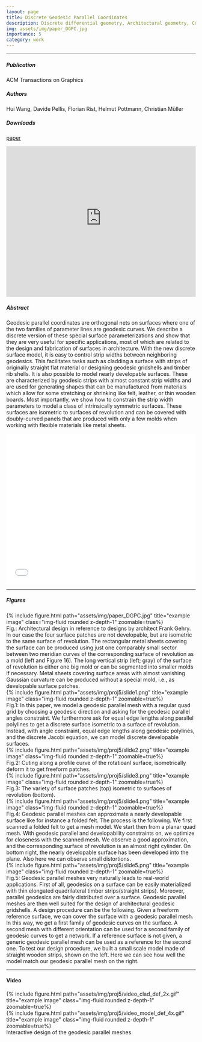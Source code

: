 ```yaml
---
layout: page
title: Discrete Geodesic Parallel Coordinates
description: Discrete differential geometry, Architectural geometry, Computational fabrication, Paneling, Geodesic, Geodesic strip, Isometry, Geodesic parallel coordinates
img: assets/img/paper_DGPC.jpg
importance: 5
category: work
---
```


------
##### **Publication**
ACM Transactions on Graphics

##### **Authors**
Hui Wang, Davide Pellis, Florian Rist, Helmut Pottmann, Christian Müller

##### **Downloads**
[paper](https://www.geometrie.tuwien.ac.at/geom/ig/publications/geodesic/geodesic.pdf)

<iframe src="https://www.geometrie.tuwien.ac.at/geom/ig/publications/geodesic/geodesic.pdf#toolbar=0" 
width="100%" height=400 frameborder="0" style="border: none;">
</iframe>

##### **Abstract**
Geodesic parallel coordinates are orthogonal nets on surfaces where one
of the two families of parameter lines are geodesic curves. We describe a
discrete version of these special surface parameterizations and show that
they are very useful for specific applications, most of which are related to
the design and fabrication of surfaces in architecture. With the new discrete surface model, it is easy to control strip widths between neighboring
geodesics. This facilitates tasks such as cladding a surface with strips of
originally straight flat material or designing geodesic gridshells and timber
rib shells. It is also possible to model nearly developable surfaces. These are
characterized by geodesic strips with almost constant strip widths and are
used for generating shapes that can be manufactured from materials which
allow for some stretching or shrinking like felt, leather, or thin wooden
boards. Most importantly, we show how to constrain the strip width parameters to model a class of intrinsically symmetric surfaces. These surfaces are
isometric to surfaces of revolution and can be covered with doubly-curved
panels that are produced with only a few molds when working with flexible
materials like metal sheets.


<iframe src="/assets/pdf/2019-[SA]-slides.pdf#toolbar=0" 
width="100%" height=400 frameborder="0" style="border: none;">
</iframe>

------

##### **Figures**
<div class="row">
    <div class="col-sm mt-3 mt-md-0">
        {% include figure.html path="assets/img/paper_DGPC.jpg" title="example image" class="img-fluid rounded z-depth-1" zoomable=true%}
    </div>
</div>
Fig.: Architectural design in reference to designs by architect Frank Gehry. In our case the four surface patches are not developable, but are isometric to the
same surface of revolution. The rectangular metal sheets covering the surface can be produced using just one comparably small sector between two meridian
curves of the corresponding surface of revolution as a mold (left and Figure 16). The long vertical strip (left; gray) of the surface of revolution is either one big
mold or can be segmented into smaller molds if necessary. Metal sheets covering surface areas with almost vanishing Gaussian curvature can be produced
without a special mold, i.e., as developable surface patches.

<div class="row">
    <div class="col-sm mt-3 mt-md-0">
        {% include figure.html path="assets/img/proj5/slide1.png" title="example image" class="img-fluid rounded z-depth-1" zoomable=true%}
    </div>
</div>
Fig.1: In this paper, we model a geodesic parallel mesh with a regular quad grid by choosing a geodesic direction and asking for the geodesic parallel angles constraint. We furthermore ask for equal edge lengths along parallel polylines to get a discrete surface isometric to a surface of revolution. Instead, with angle constraint, equal edge lengths along geodesic polylines, and the discrete Jacobi equation, we can model discrete developable surfaces.

<div class="row">
    <div class="col-sm mt-3 mt-md-0">
        {% include figure.html path="assets/img/proj5/slide2.png" title="example image" class="img-fluid rounded z-depth-1" zoomable=true%}
    </div>
</div>
Fig.2: Cuting along a profile curve of the rotatioanl surface, isometrically deform it to get freeform patches.

<div class="row">
    <div class="col-sm mt-3 mt-md-0">
        {% include figure.html path="assets/img/proj5/slide3.png" title="example image" class="img-fluid rounded z-depth-1" zoomable=true%}
    </div>
</div>
Fig.3: The variety of surface patches (top) isometric to surfaces of revolution (bottom).

<div class="row">
    <div class="col-sm mt-3 mt-md-0">
        {% include figure.html path="assets/img/proj5/slide4.png" title="example image" class="img-fluid rounded z-depth-1" zoomable=true%}
    </div>
</div>
Fig.4: Geodesic parallel meshes can approximate a nearly developable surface like for instance a folded felt. The process is the following. We first scanned a folded felt to get a mesh model. We start then from a planar quad mesh. With geodesic parallel and developability constraints on, we optimize for closeness with the scanned mesh. We observe a good approximation, and the corresponding surface of revolution is an almost right cylinder. On bottom right, the nearly developable surface has been developed into the plane. Also here we can observe small distortions.

<div class="row">
    <div class="col-sm mt-3 mt-md-0">
        {% include figure.html path="assets/img/proj5/slide5.png" title="example image" class="img-fluid rounded z-depth-1" zoomable=true%}
    </div>
</div>
Fig.5: Geodesic parallel meshes very naturally leads to real-world applications. First of all, geodesics on a surface can be easily materialized with thin elongated quadrilateral timber strips(straight strips). Moreover, parallel geodesics are fairly distributed over a surface. Geodesic parallel meshes are then well suited for the design of architectural geodesic gridshells. A design procedure can be the following. Given a freeform reference surface, we can cover the surface with a geodesic parallel mesh. In this way, we get a first family of geodesic curves on the surface. A second mesh with different orientation can be used for a second family of geodesic curves to get a network. If a reference surface is not given, a generic geodesic parallel mesh can be used as a reference for the second one. To test our design procedure, we built a small scale model made of straight wooden strips, shown on the left. Here we can see how well the model match our geodesic parallel mesh on the right.

------

#### **Video**

<div class="row">
    <div class="col-sm mt-3 mt-md-0">
        {% include figure.html path="assets/img/proj5/video_clad_def_2x.gif" title="example image" class="img-fluid rounded z-depth-1" zoomable=true%}
    </div>
    <div class="col-sm mt-3 mt-md-0">
        {% include figure.html path="assets/img/proj5/video_model_def_4x.gif" title="example image" class="img-fluid rounded z-depth-1" zoomable=true%}
    </div>
</div>
<div class="caption">
    Interactive design of the geodesic parallel meshes.
</div>